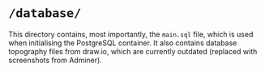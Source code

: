 # `/database/`

This directory contains, most importantly, the `main.sql` file, which is used when initialising the PostgreSQL container.
It also contains database topography files from draw.io, which are currently outdated (replaced with screenshots from Adminer).
